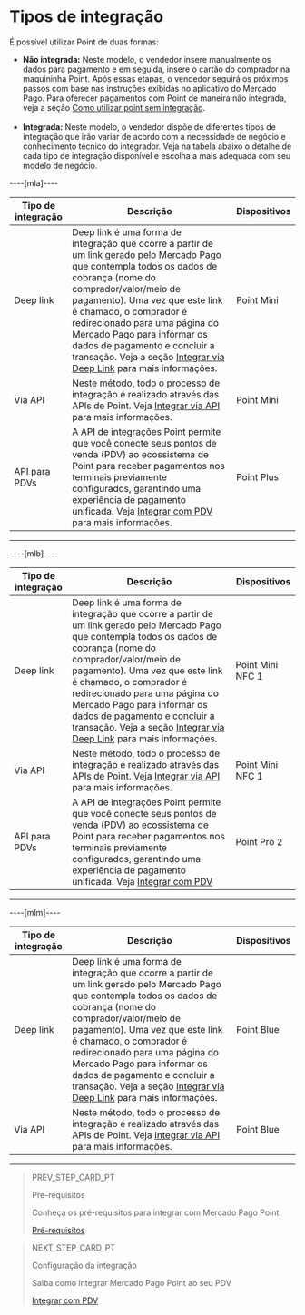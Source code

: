 # Tipos de integração

É possível utilizar Point de duas formas:

* **Não integrada:** Neste modelo, o vendedor insere manualmente os dados para pagamento e em seguida, insere o cartão do comprador na maquininha Point. Após essas etapas, o vendedor seguirá os próximos passos com base nas instruções exibidas no aplicativo do Mercado Pago. Para oferecer pagamentos com Point de maneira não integrada, veja a seção [Como utilizar point sem integração](/developers/pt/docs/mp-point/how-tos/how-to-use-point-without-integration). <br><br>
* **Integrada:** Neste modelo, o vendedor dispõe de diferentes tipos de integração que irão variar de acordo com a necessidade de negócio e conhecimento técnico do integrador. Veja na tabela abaixo o detalhe de cada tipo de integração disponível e escolha a mais adequada com seu modelo de negócio.

----[mla]----

| Tipo de integração  | Descrição  | Dispositivos  |
| --- | --- | --- |
| Deep link  | Deep link é uma forma de integração que ocorre a partir de um link gerado pelo Mercado Pago que contempla todos os dados de cobrança (nome do comprador/valor/meio de pagamento). Uma vez que este link é chamado, o comprador é redirecionado para uma página do Mercado Pago para informar os dados de pagamento e concluir a transação.  Veja a seção [Integrar via Deep Link](/developers/pt/docs/mp-point/integration-configuration/integrate-mobile-devices/integrate-via-deep-linking) para mais informações.  | Point Mini  |
| Via API  | Neste método, todo o processo de integração é realizado através das APIs de Point. Veja [Integrar via API](/developers/pt/docs/mp-point/integration-configuration/integrate-mobile-devices/integrate-via-api) para mais informações.  | Point Mini  |
| API para PDVs  | A API de integrações Point permite que você conecte seus pontos de venda (PDV) ao ecossistema de Point para receber pagamentos nos terminais previamente configurados, garantindo uma experiência de pagamento unificada. Veja [Integrar com PDV](/developers/pt/docs/mp-point/integration-configuration/integrate-with-pdv/introduction) para mais informações. | Point Plus |

------------

----[mlb]----

| Tipo de integração  | Descrição  | Dispositivos  |
| --- | --- | --- |
| Deep link  | Deep link é uma forma de integração que ocorre a partir de um link gerado pelo Mercado Pago que contempla todos os dados de cobrança (nome do comprador/valor/meio de pagamento). Uma vez que este link é chamado, o comprador é redirecionado para uma página do Mercado Pago para informar os dados de pagamento e concluir a transação.  Veja a seção [Integrar via Deep Link](/developers/pt/docs/mp-point/integration-configuration/integrate-mobile-devices/integrate-via-deep-linking) para mais informações.  | Point Mini NFC 1  |
| Via API  | Neste método, todo o processo de integração é realizado através das APIs de Point. Veja [Integrar via API](/developers/pt/docs/mp-point/integration-configuration/integrate-mobile-devices/integrate-via-api) para mais informações.  | Point Mini NFC 1  |
| API para PDVs  | A API de integrações Point permite que você conecte seus pontos de venda (PDV) ao ecossistema de Point para receber pagamentos nos terminais previamente configurados, garantindo uma experiência de pagamento unificada. Veja [Integrar com PDV](/developers/pt/docs/mp-point/integration-configuration/integrate-with-pdv/introduction) | Point Pro 2 |

------------

----[mlm]----

| Tipo de integração  | Descrição  | Dispositivos  |
| --- | --- | --- |
| Deep link  | Deep link é uma forma de integração que ocorre a partir de um link gerado pelo Mercado Pago que contempla todos os dados de cobrança (nome do comprador/valor/meio de pagamento). Uma vez que este link é chamado, o comprador é redirecionado para uma página do Mercado Pago para informar os dados de pagamento e concluir a transação.  Veja a seção [Integrar via Deep Link](/developers/pt/docs/mp-point/integration-configuration/integrate-mobile-devices/integrate-via-deep-linking) para mais informações.  | Point Blue  |
| Via API  | Neste método, todo o processo de integração é realizado através das APIs de Point. Veja [Integrar via API](/developers/pt/docs/mp-point/integration-configuration/integrate-mobile-devices/integrate-via-api) para mais informações.  | Point Blue  |

------------

> PREV_STEP_CARD_PT
>
> Pré-requisitos
>
> Conheça os pré-requisitos para integrar com Mercado Pago Point.
>
> [Pré-requisitos](/developers/pt/docs/mp-point/prerequisites)


> NEXT_STEP_CARD_PT
>
> Configuração da integração
>
> Saiba como integrar Mercado Pago Point ao seu PDV
>
> [Integrar com PDV](/developers/pt/docs/mp-point/integration-configuration/integrate-with-pdv/introduction)